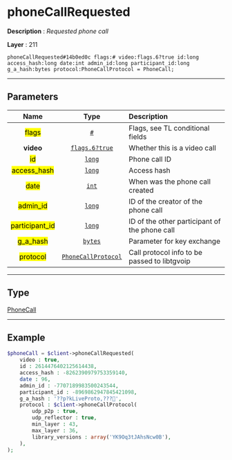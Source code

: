 # phoneCallRequested

**Description** : *Requested phone call*

**Layer** : 211

```tl
phoneCallRequested#14b0ed0c flags:# video:flags.6?true id:long access_hash:long date:int admin_id:long participant_id:long g_a_hash:bytes protocol:PhoneCallProtocol = PhoneCall;
```

---

## Parameters

| Name | Type | Description |
| :---: | :---: | :--- |
| <mark>flags</mark> | [`#`](type/#) | Flags, see TL conditional fields |
| **video** | [`flags.6?true`](type/true) | Whether this is a video call |
| <mark>id</mark> | [`long`](type/long) | Phone call ID |
| <mark>access_hash</mark> | [`long`](type/long) | Access hash |
| <mark>date</mark> | [`int`](type/int) | When was the phone call created |
| <mark>admin_id</mark> | [`long`](type/long) | ID of the creator of the phone call |
| <mark>participant_id</mark> | [`long`](type/long) | ID of the other participant of the phone call |
| <mark>g_a_hash</mark> | [`bytes`](type/bytes) | Parameter for key exchange |
| <mark>protocol</mark> | [`PhoneCallProtocol`](type/PhoneCallProtocol) | Call protocol info to be passed to libtgvoip |

---

## Type

[PhoneCall](type/PhoneCall)

---

## Example

```php
$phoneCall = $client->phoneCallRequested(
	video : true,
	id : 2614476402125614438,
	access_hash : -8262390979753359140,
	date : 96,
	admin_id : -7707189983500243544,
	participant_id : -8969862947845421098,
	g_a_hash : '??p?kLiveProto,???',
	protocol : $client->phoneCallProtocol(
		udp_p2p : true,
		udp_reflector : true,
		min_layer : 43,
		max_layer : 36,
		library_versions : array('YK9Oq3tJAhsNcw0B'),
	),
);
```
